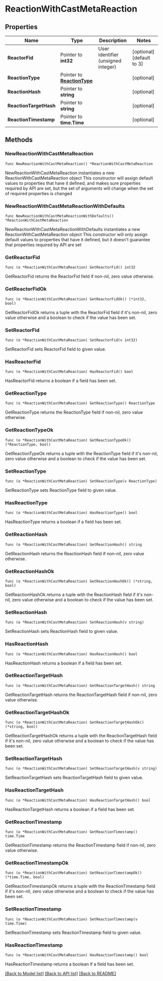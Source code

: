 # ReactionWithCastMetaReaction

## Properties

Name | Type | Description | Notes
------------ | ------------- | ------------- | -------------
**ReactorFid** | Pointer to **int32** | User identifier (unsigned integer) | [optional] [default to 3]
**ReactionType** | Pointer to [**ReactionType**](ReactionType.md) |  | [optional] 
**ReactionHash** | Pointer to **string** |  | [optional] 
**ReactionTargetHash** | Pointer to **string** |  | [optional] 
**ReactionTimestamp** | Pointer to **time.Time** |  | [optional] 

## Methods

### NewReactionWithCastMetaReaction

`func NewReactionWithCastMetaReaction() *ReactionWithCastMetaReaction`

NewReactionWithCastMetaReaction instantiates a new ReactionWithCastMetaReaction object
This constructor will assign default values to properties that have it defined,
and makes sure properties required by API are set, but the set of arguments
will change when the set of required properties is changed

### NewReactionWithCastMetaReactionWithDefaults

`func NewReactionWithCastMetaReactionWithDefaults() *ReactionWithCastMetaReaction`

NewReactionWithCastMetaReactionWithDefaults instantiates a new ReactionWithCastMetaReaction object
This constructor will only assign default values to properties that have it defined,
but it doesn't guarantee that properties required by API are set

### GetReactorFid

`func (o *ReactionWithCastMetaReaction) GetReactorFid() int32`

GetReactorFid returns the ReactorFid field if non-nil, zero value otherwise.

### GetReactorFidOk

`func (o *ReactionWithCastMetaReaction) GetReactorFidOk() (*int32, bool)`

GetReactorFidOk returns a tuple with the ReactorFid field if it's non-nil, zero value otherwise
and a boolean to check if the value has been set.

### SetReactorFid

`func (o *ReactionWithCastMetaReaction) SetReactorFid(v int32)`

SetReactorFid sets ReactorFid field to given value.

### HasReactorFid

`func (o *ReactionWithCastMetaReaction) HasReactorFid() bool`

HasReactorFid returns a boolean if a field has been set.

### GetReactionType

`func (o *ReactionWithCastMetaReaction) GetReactionType() ReactionType`

GetReactionType returns the ReactionType field if non-nil, zero value otherwise.

### GetReactionTypeOk

`func (o *ReactionWithCastMetaReaction) GetReactionTypeOk() (*ReactionType, bool)`

GetReactionTypeOk returns a tuple with the ReactionType field if it's non-nil, zero value otherwise
and a boolean to check if the value has been set.

### SetReactionType

`func (o *ReactionWithCastMetaReaction) SetReactionType(v ReactionType)`

SetReactionType sets ReactionType field to given value.

### HasReactionType

`func (o *ReactionWithCastMetaReaction) HasReactionType() bool`

HasReactionType returns a boolean if a field has been set.

### GetReactionHash

`func (o *ReactionWithCastMetaReaction) GetReactionHash() string`

GetReactionHash returns the ReactionHash field if non-nil, zero value otherwise.

### GetReactionHashOk

`func (o *ReactionWithCastMetaReaction) GetReactionHashOk() (*string, bool)`

GetReactionHashOk returns a tuple with the ReactionHash field if it's non-nil, zero value otherwise
and a boolean to check if the value has been set.

### SetReactionHash

`func (o *ReactionWithCastMetaReaction) SetReactionHash(v string)`

SetReactionHash sets ReactionHash field to given value.

### HasReactionHash

`func (o *ReactionWithCastMetaReaction) HasReactionHash() bool`

HasReactionHash returns a boolean if a field has been set.

### GetReactionTargetHash

`func (o *ReactionWithCastMetaReaction) GetReactionTargetHash() string`

GetReactionTargetHash returns the ReactionTargetHash field if non-nil, zero value otherwise.

### GetReactionTargetHashOk

`func (o *ReactionWithCastMetaReaction) GetReactionTargetHashOk() (*string, bool)`

GetReactionTargetHashOk returns a tuple with the ReactionTargetHash field if it's non-nil, zero value otherwise
and a boolean to check if the value has been set.

### SetReactionTargetHash

`func (o *ReactionWithCastMetaReaction) SetReactionTargetHash(v string)`

SetReactionTargetHash sets ReactionTargetHash field to given value.

### HasReactionTargetHash

`func (o *ReactionWithCastMetaReaction) HasReactionTargetHash() bool`

HasReactionTargetHash returns a boolean if a field has been set.

### GetReactionTimestamp

`func (o *ReactionWithCastMetaReaction) GetReactionTimestamp() time.Time`

GetReactionTimestamp returns the ReactionTimestamp field if non-nil, zero value otherwise.

### GetReactionTimestampOk

`func (o *ReactionWithCastMetaReaction) GetReactionTimestampOk() (*time.Time, bool)`

GetReactionTimestampOk returns a tuple with the ReactionTimestamp field if it's non-nil, zero value otherwise
and a boolean to check if the value has been set.

### SetReactionTimestamp

`func (o *ReactionWithCastMetaReaction) SetReactionTimestamp(v time.Time)`

SetReactionTimestamp sets ReactionTimestamp field to given value.

### HasReactionTimestamp

`func (o *ReactionWithCastMetaReaction) HasReactionTimestamp() bool`

HasReactionTimestamp returns a boolean if a field has been set.


[[Back to Model list]](../README.md#documentation-for-models) [[Back to API list]](../README.md#documentation-for-api-endpoints) [[Back to README]](../README.md)



